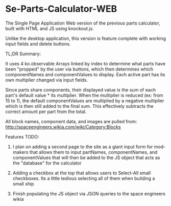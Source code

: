 Se-Parts-Calculator-WEB
=======================

The Single Page Application Web version of the previous parts calculator, built with HTML and JS using knockout.js.

Unlike the desktop application, this version is feature complete with working input fields and delete buttons.

TL;DR Summary:

  It uses 4 ko.observable Arrays linked by index to determine what parts have been "propped" by the user via buttons, which then determines which componentNames and componentValues to display. Each active part has its own multiplier changed via input fields. 
  
  Since parts share components, their displayed value is the sum of each part's default value * its multiplier. When the multiplier is reduced (ex: from 15 to 1), the default componentValues are multiplied by a negative multiplier which is then still added to the final sum. This effectively subtracts the correct amount per part from the total.
  
  All block names, component data, and images are pulled from: http://spaceengineers.wikia.com/wiki/Category:Blocks
  
Features TODO:

1) I plan on adding a second page to the site as a giant input form for mod-makers that allows them to input partNames, componentNames, and componentValues that will then be added to the JS object that acts as the "database" for the calculator

2) Adding a checkbox at the top that allows users to Select-All small checkboxes. Its a little tedious selecting all of them when building a small ship

3) Finish populating the JS object via JSON queries to the space engineers wikia
